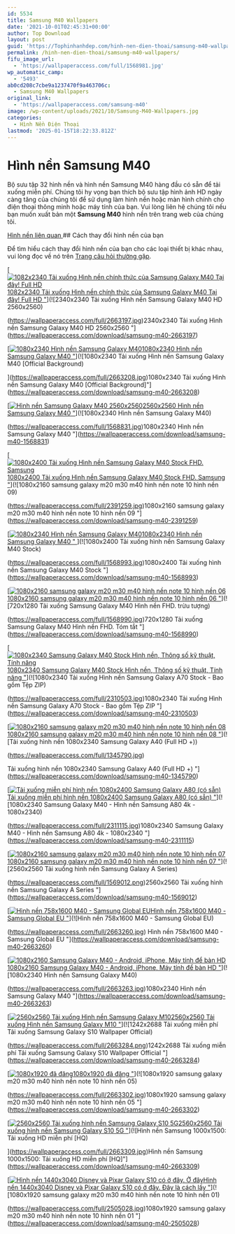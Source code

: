 ```yaml
---
id: 5534
title: Samsung M40 Wallpapers
date: '2021-10-01T02:45:31+00:00'
author: Top Download
layout: post
guid: 'https://Tophinhanhdep.com/hinh-nen-dien-thoai/samsung-m40-wallpapers/'
permalink: /hinh-nen-dien-thoai/samsung-m40-wallpapers/
fifu_image_url:
  - 'https://wallpaperaccess.com/full/1568981.jpg'
wp_automatic_camp:
  - '5493'
ab0cd208c7cbe9a1237470f9a463706c:
  - Samsung M40 Wallpapers
original_link:
  - 'https://wallpaperaccess.com/samsung-m40'
image: /wp-content/uploads/2021/10/Samsung-M40-Wallpapers.jpg
categories:
  - Hình Nền Điện Thoại
lastmod: '2025-01-15T18:22:33.812Z'
---
```

# Hình nền Samsung M40

Bộ sưu tập 32 hình nền và hình nền Samsung M40 hàng đầu có sẵn để tải xuống miễn phí. Chúng tôi hy vọng bạn thích bộ sưu tập hình ảnh HD ngày càng tăng của chúng tôi để sử dụng làm hình nền hoặc màn hình chính cho điện thoại thông minh hoặc máy tính của bạn. Vui lòng liên hệ chúng tôi nếu bạn muốn xuất bản một **Samsung M40** hình nền trên trang web của chúng tôi.

[Hình nền liên quan ](#related) ## Cách thay đổi hình nền của bạn

Để tìm hiểu cách thay đổi hình nền của bạn cho các loại thiết bị khác nhau, vui lòng đọc về nó trên [Trang câu hỏi thường gặp](https://tophinhanhdep.com/faq/).

  
[[![1082x2340 Tải xuống Hình nền chính thức của Samsung Galaxy M40 Tại đây!  Full HD](https://wallpaperaccess.com/full/1568981.jpg)1082x2340 Tải xuống Hình nền chính thức của Samsung Galaxy M40 Tại đây! Full HD "](https://wallpaperaccess.com/download/samsung-m40-1568981)](![2340x2340 Tải xuống Hình nền Samsung Galaxy M40 HD 2560x2560)

(https://wallpaperaccess.com/full/2663197.jpg)2340x2340 Tải xuống Hình nền Samsung Galaxy M40 HD 2560x2560 "](https://wallpaperaccess.com/download/samsung-m40-2663197)

[[![1080x2340 Hình nền Samsung Galaxy M40](https://wallpaperaccess.com/full/1568982.jpg)1080x2340 Hình nền Samsung Galaxy M40 "](https://wallpaperaccess.com/download/samsung-m40-1568982)](![1080x2340 Tải xuống Hình nền Samsung Galaxy M40 [Official Background)

](https://wallpaperaccess.com/full/2663208.jpg)1080x2340 Tải xuống Hình nền Samsung Galaxy M40 \[Official Background\]"](https://wallpaperaccess.com/download/samsung-m40-2663208)

[[![Hình nền Samsung Galaxy M40 2560x2560](https://wallpaperaccess.com/full/1568987.jpg)2560x2560 Hình nền Samsung Galaxy M40 "](https://wallpaperaccess.com/download/samsung-m40-1568987)](![1080x2340 Hình nền Samsung Galaxy M40)

(https://wallpaperaccess.com/full/1568831.jpg)1080x2340 Hình nền Samsung Galaxy M40 "](https://wallpaperaccess.com/download/samsung-m40-1568831)

[[![1080x2400 Tải xuống Hình nền Samsung Galaxy M40 Stock FHD.  Samsung](https://wallpaperaccess.com/full/2663213.jpg)1080x2400 Tải xuống Hình nền Samsung Galaxy M40 Stock FHD. Samsung "](https://wallpaperaccess.com/download/samsung-m40-2663213)](![1080x2160 samsung galaxy m20 m30 m40 hình nền note 10 hình nền 09)

(https://wallpaperaccess.com/full/2391259.jpg)1080x2160 samsung galaxy m20 m30 m40 hình nền note 10 hình nền 09 "](https://wallpaperaccess.com/download/samsung-m40-2391259)

[[![1080x2340 Hình nền Samsung Galaxy M40](https://wallpaperaccess.com/full/1568986.jpg)1080x2340 Hình nền Samsung Galaxy M40 " ](https://wallpaperaccess.com/download/samsung-m40-1568986)](![1080x2400 Tải xuống hình nền Samsung Galaxy M40 Stock)

(https://wallpaperaccess.com/full/1568993.jpg)1080x2400 Tải xuống hình nền Samsung Galaxy M40 Stock "](https://wallpaperaccess.com/download/samsung-m40-1568993)

[[![1080x2160 samsung galaxy m20 m30 m40 hình nền note 10 hình nền 06](https://wallpaperaccess.com/full/2391171.png)1080x2160 samsung galaxy m20 m30 m40 hình nền note 10 hình nền 06 "](https://wallpaperaccess.com/download/samsung-m40-2391171)](![720x1280 Tải xuống Samsung Galaxy M40 Hình nền FHD.  trừu tượng)

(https://wallpaperaccess.com/full/1568990.jpg)720x1280 Tải xuống Samsung Galaxy M40 Hình nền FHD. Tóm tắt "](https://wallpaperaccess.com/download/samsung-m40-1568990)

[[![1080x2340 Samsung Galaxy M40 Stock Hình nền, Thông số kỹ thuật, Tính năng](https://wallpaperaccess.com/full/2663223.jpg)1080x2340 Samsung Galaxy M40 Stock Hình nền, Thông số kỹ thuật, Tính năng "](https://wallpaperaccess.com/download/samsung-m40-2663223)](![1080x2340 Tải xuống Hình nền Samsung Galaxy A70 Stock - Bao gồm Tệp ZIP)

(https://wallpaperaccess.com/full/2310503.jpg)1080x2340 Tải xuống Hình nền Samsung Galaxy A70 Stock - Bao gồm Tệp ZIP "](https://wallpaperaccess.com/download/samsung-m40-2310503)

[[![1080x2160 samsung galaxy m20 m30 m40 hình nền note 10 hình nền 08](https://wallpaperaccess.com/full/2391192.png)1080x2160 samsung galaxy m20 m30 m40 hình nền note 10 hình nền 08 "](https://wallpaperaccess.com/download/samsung-m40-2391192)](![Tải xuống hình nền 1080x2340 Samsung Galaxy A40 (Full HD +))

(https://wallpaperaccess.com/full/1345790.jpg)

Tải xuống hình nền 1080x2340 Samsung Galaxy A40 (Full HD +) "](https://wallpaperaccess.com/download/samsung-m40-1345790)

[[![Tải xuống miễn phí hình nền 1080x2400 Samsung Galaxy A80 (có sẵn)](https://wallpaperaccess.com/full/2231056.jpg)Tải xuống miễn phí hình nền 1080x2400 Samsung Galaxy A80 (có sẵn) "](https://wallpaperaccess.com/download/samsung-m40-2231056)](![1080x2340 Samsung Galaxy M40 - Hình nền Samsung A80 4k - 1080x2340)

(https://wallpaperaccess.com/full/2311115.jpg)1080x2340 Samsung Galaxy M40 - Hình nền Samsung A80 4k - 1080x2340 "](https://wallpaperaccess.com/download/samsung-m40-2311115)

[[![1080x2160 samsung galaxy m20 m30 m40 hình nền note 10 hình nền 07](https://wallpaperaccess.com/full/2663241.png)1080x2160 samsung galaxy m20 m30 m40 hình nền note 10 hình nền 07 "](https://wallpaperaccess.com/download/samsung-m40-2663241)](![2560x2560 Tải xuống hình nền Samsung Galaxy A Series)

(https://wallpaperaccess.com/full/1569012.png)2560x2560 Tải xuống hình nền Samsung Galaxy A Series "](https://wallpaperaccess.com/download/samsung-m40-1569012)

[[![Hình nền 758x1600 M40 - Samsung Global EU](https://wallpaperaccess.com/full/2663248.jpg)Hình nền 758x1600 M40 - Samsung Global EU "](https://wallpaperaccess.com/download/samsung-m40-2663248)](![Hình nền 758x1600 M40 - Samsung Global EU)

(https://wallpaperaccess.com/full/2663260.jpg) Hình nền 758x1600 M40 - Samsung Global EU "](https://wallpaperaccess.com/download/samsung-m40-2663260)

[[![1080x2160 Samsung Galaxy M40 - Android, iPhone, Máy tính để bàn HD](https://wallpaperaccess.com/full/2663261.png)1080x2160 Samsung Galaxy M40 - Android, iPhone, Máy tính để bàn HD "](https://wallpaperaccess.com/download/samsung-m40-2663261)](![1080x2340 Hình nền Samsung Galaxy M40)

(https://wallpaperaccess.com/full/2663263.jpg)1080x2340 Hình nền Samsung Galaxy M40 "](https://wallpaperaccess.com/download/samsung-m40-2663263)

[[![2560x2560 Tải xuống Hình nền Samsung Galaxy M10](https://wallpaperaccess.com/full/2410854.jpg)2560x2560 Tải xuống Hình nền Samsung Galaxy M10 "](https://wallpaperaccess.com/download/samsung-m40-2410854)](![1242x2688 Tải xuống miễn phí Tải xuống Samsung Galaxy S10 Wallpaper Official)

(https://wallpaperaccess.com/full/2663284.png)1242x2688 Tải xuống miễn phí Tải xuống Samsung Galaxy S10 Wallpaper Official "](https://wallpaperaccess.com/download/samsung-m40-2663284)

[[![1080x1920 đã đăng](https://wallpaperaccess.com/full/2663301.jpg)1080x1920 đã đăng "](https://wallpaperaccess.com/download/samsung-m40-2663301)](![1080x1920 samsung galaxy m20 m30 m40 hình nền note 10 hình nền 05)

(https://wallpaperaccess.com/full/2663302.jpg)1080x1920 samsung galaxy m20 m30 m40 hình nền note 10 hình nền 05 "](https://wallpaperaccess.com/download/samsung-m40-2663302)

[[![2560x2560 Tải xuống hình nền Samsung Galaxy S10 5G](https://wallpaperaccess.com/full/1232638.png)2560x2560 Tải xuống hình nền Samsung Galaxy S10 5G "](https://wallpaperaccess.com/download/samsung-m40-1232638)](![Hình nền Samsung 1000x1500: Tải xuống HD miễn phí [HQ)

](https://wallpaperaccess.com/full/2663309.jpg)Hình nền Samsung 1000x1500: Tải xuống HD miễn phí \[HQ\]"](https://wallpaperaccess.com/download/samsung-m40-2663309)

[[![Hình nền 1440x3040 Disney và Pixar Galaxy S10 có ở đây.  Ở đây](https://wallpaperaccess.com/full/1306727.jpg)Hình nền 1440x3040 Disney và Pixar Galaxy S10 có ở đây. Đây là cách lấy "](https://wallpaperaccess.com/download/samsung-m40-1306727)](![1080x1920 samsung galaxy m20 m30 m40 hình nền note 10 hình nền 01)

(https://wallpaperaccess.com/full/2505028.jpg)1080x1920 samsung galaxy m20 m30 m40 hình nền note 10 hình nền 01 "](https://wallpaperaccess.com/download/samsung-m40-2505028)

